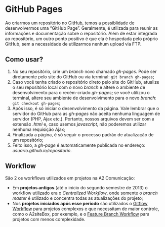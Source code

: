 # GitHub Pages

Ao criarmos um repositório no GitHub, temos a possiblidade de desenvolvermos uma “GitHub Page”. Geralmente, é utilizada para reunir as informações e documentação sobre o repositório. Além de estar integrada ao repositório, um outro ponto positivo é que ela é hospedada pelo próprio GitHub, sem a necessidade de utilizarmos nenhum upload via FTP.

## Como usar?
1. No seu repositório, crie um _branch_ novo chamado _gh-pages_. Pode ser diretamente pelo site do GitHub ou via terminal: `git branch gh-pages`;
2. Caso você tenha criado o repositório direto pelo site do GitHub, atualize o seu repositório local com o novo _branch_ e altere o ambiente de desenvolvimento para o recém-criado  _gh-pages_; se você utilizou o terminal, altere seu ambiente de desenvolvimento para o novo _branch_: `git checkout gh-pages`;
3. Após isso, é só iniciar o desenvolvimento da página. Vale lembrar que o servidor do GitHub para as _gh-pages_ não aceita nenhuma linguagem de servidor (PHP, Ajax etc.). Portanto, nossos arquivos devem ser com a extensão _.html_ e, caso usemos _javascript_, não poderemos utilizar nenhuma requisição Ajax;
4. Finalizada a página, é só seguir o processo padrão de atualização de um repositório;
5. Feito isso, a _gh-page_ é automaticamente publicada no endereço: _usuario.github.io/repositorio_.

## Workflow

São 2 os workflows utilizados em projetos na A2 Comunicação:

* Em **projetos antigos** (até o início do segundo semestre de 2013) o workflow utilizado era o _Centralized Workflow_, onde somente o _branch master_ é utilizado e concentra todas as atualizações do projeto;
* Nos **projetos iniciados após esse período** são utilizados o [Gitflow Workflow](https://www.atlassian.com/git/workflows#!workflow-gitflow) para projetos complexos e que necessitam de maior controle, como o A2siteBox, por exemplo, e o [Feature Branch Workflow](https://www.atlassian.com/git/workflows#!workflow-feature-branch) para projetos com menos complexidade.
